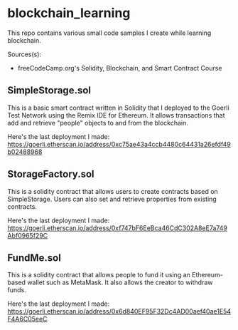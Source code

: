 # blockchain_learning
This repo contains various small code samples I create while learning blockchain.

Sources(s):
- freeCodeCamp.org's Solidity, Blockchain, and Smart Contract Course

## SimpleStorage.sol
This is a basic smart contract written in Solidity that I deployed to the Goerli Test Network using the Remix IDE for Ethereum. It allows transactions that add and retrieve "people" objects to and from the blockchain. 

Here's the last deployment I made: https://goerli.etherscan.io/address/0xc75ae43a4ccb4480c64431a26efdf49b02488968

## StorageFactory.sol
This is a solidity contract that allows users to create contracts based on SimpleStorage. Users can also set and retrieve properties from existing contracts.

Here's the last deployment I made: https://goerli.etherscan.io/address/0xf747bF6EeBca46CdC302A8eE7a749Abf0965f29C

## FundMe.sol
This is a solidity contract that allows people to fund it using an Ethereum-based wallet such as MetaMask. It also allows the creator to withdraw funds. 

Here's the last deployment I made: https://goerli.etherscan.io/address/0x6d840EF95F32Dc4AD00aef40ae1E54F4A6C05eeC
